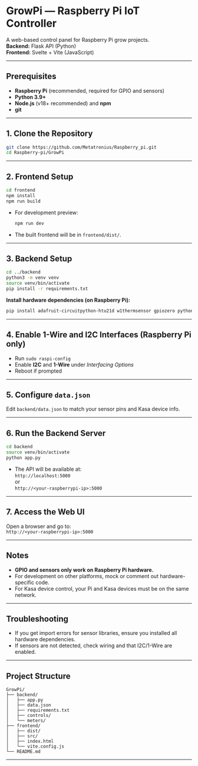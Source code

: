 # GrowPi — Raspberry Pi IoT Controller

A web-based control panel for Raspberry Pi grow projects.  
**Backend:** Flask API (Python)  
**Frontend:** Svelte + Vite (JavaScript)

---

## Prerequisites

- **Raspberry Pi** (recommended, required for GPIO and sensors)
- **Python 3.9+**
- **Node.js** (v18+ recommended) and **npm**
- **git**

---

## 1. Clone the Repository

```sh
git clone https://github.com/Metatronius/Raspberry_pi.git
cd Raspberry-pi/GrowPi
```

---

## 2. Frontend Setup

```sh
cd frontend
npm install
npm run build
```

- For development preview:  
  ```sh
  npm run dev
  ```
- The built frontend will be in `frontend/dist/`.

---

## 3. Backend Setup

```sh
cd ../backend
python3 -m venv venv
source venv/bin/activate
pip install -r requirements.txt
```

**Install hardware dependencies (on Raspberry Pi):**

```sh
pip install adafruit-circuitpython-htu21d w1thermsensor gpiozero python-kasa
```

---

## 4. Enable 1-Wire and I2C Interfaces (Raspberry Pi only)

- Run `sudo raspi-config`
- Enable **I2C** and **1-Wire** under *Interfacing Options*
- Reboot if prompted

---

## 5. Configure `data.json`

Edit `backend/data.json` to match your sensor pins and Kasa device info.

---

## 6. Run the Backend Server

```sh
cd backend
source venv/bin/activate
python app.py
```

- The API will be available at:  
  `http://localhost:5000`  
  or  
  `http://<your-raspberrypi-ip>:5000`

---

## 7. Access the Web UI

Open a browser and go to:  
`http://<your-raspberrypi-ip>:5000`

---

## Notes

- **GPIO and sensors only work on Raspberry Pi hardware.**
- For development on other platforms, mock or comment out hardware-specific code.
- For Kasa device control, your Pi and Kasa devices must be on the same network.

---

## Troubleshooting

- If you get import errors for sensor libraries, ensure you installed all hardware dependencies.
- If sensors are not detected, check wiring and that I2C/1-Wire are enabled.

---

## Project Structure

```
GrowPi/
├── backend/
│   ├── app.py
│   ├── data.json
│   ├── requirements.txt
│   ├── controls/
│   └── meters/
├── frontend/
│   ├── dist/
│   ├── src/
│   ├── index.html
│   └── vite.config.js
└── README.md
```

---

